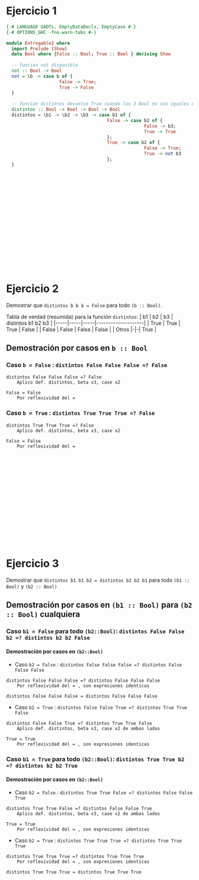 # Ejercicio 1
``` haskell
{-# LANGUAGE GADTs, EmptyDataDecls, EmptyCase #-}
{-# OPTIONS_GHC -fno-warn-tabs #-}

module Entregable2 where
  import Prelude (Show)
  data Bool where {False :: Bool; True :: Bool } deriving Show
  
  -- funcion not disponible
  not :: Bool -> Bool
  not = \b -> case b of {
                    False -> True;
                    True -> False
  }
  
  -- funcion distintos devuelve True cuando los 3 Bool no son iguales entre si
  distintos :: Bool -> Bool -> Bool -> Bool
  distintos = \b1 -> \b2 -> \b3 -> case b1 of {
                                      False -> case b2 of {
                                                    False -> b3;
                                                    True -> True
                                      };
                                      True -> case b2 of {
                                                    False -> True;
                                                    True -> not b3
                                      };
  }
```

<br>
<br>
<br>
<br>
<br>
<br>
<br>
<br>
<br>
<br>
<br>
<br>
<br>
<br>
<br>

# Ejercicio 2

Demostrar que `distintos b b b = False` para todo `(b :: Bool)`.

Tabla de verdad (resumida) para la función `distintos`:
| b1  | b2  | b3  | distintos b1 b2 b3 |
|-----|-----|-----|--------------------|
| True  | True  | True  |    False  |
| False | False | False |    False  |
| Otros |-|-|    True  |


## Demostración por casos en `b :: Bool`

### Caso `b = False` : `distintos False False False =? False`
  ```
  distintos False False False =? False
      Aplico def. distintos, beta x3, case x2
  
  False = False
      Por reflexividad del =
  ```

### Caso `b = True` : `distintos True True True =? False`
  ```
  distintos True True True =? False
      Aplico def. distintos, beta x3, case x2
  
  False = False
      Por reflexividad del =
  ```

<br>
<br>
<br>
<br>
<br>
<br>
<br>
<br>
<br>
<br>
<br>
<br>
<br>
<br>

# Ejercicio 3

Demostrar que `distintos b1 b1 b2 = distintos b2 b2 b1` para todo `(b1 :: Bool)` y `(b2 :: Bool)`

## Demostración por casos en `(b1 :: Bool)` para `(b2 :: Bool)` cualquiera

### Caso `b1 = False` para todo `(b2::Bool)`: `distintos False False b2 =? distintos b2 b2 False`

#### Demostración por casos en `(b2::Bool)`

- Caso `b2 = False` : `distintos False False False =? distintos False False False`

```
distintos False False False =? distintos False False False
    Por reflexividad del = , son expresiones identicas
    
distintos False False False = distintos False False False
```

- Caso `b2 = True` : `distintos False False True =? distintos True True False`

```
distintos False False True =? distintos True True False
    Aplico def. distintos, beta x3, case x2 de ambos lados
    
True = True
    Por reflexividad del = , son expresiones identicas
```

### Caso `b1 = True` para todo `(b2::Bool)`: `distintos True True b2 =? distintos b2 b2 True`

#### Demostración por casos en `(b2::Bool)`

- Caso `b2 = False` : `distintos True True False =? distintos False False True`

```
distintos True True False =? distintos False False True
    Aplico def. distintos, beta x3, case x2 de ambos lados
    
True = True
    Por reflexividad del = , son expresiones identicas
```

- Caso `b2 = True` : `distintos True True True =? distintos True True True`

```
distintos True True True =? distintos True True True
    Por reflexividad del = , son expresiones identicas
    
distintos True True True = distintos True True True
```